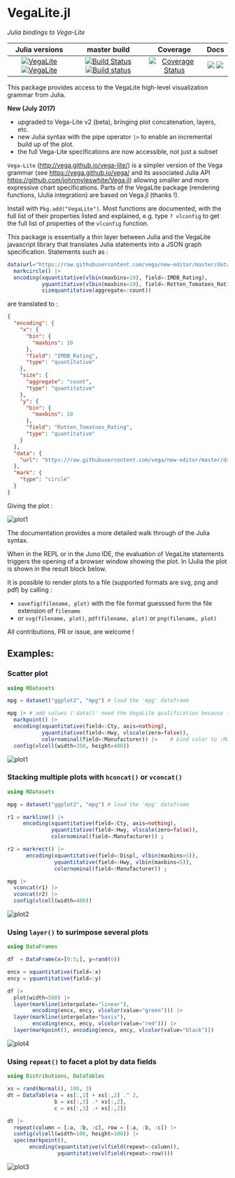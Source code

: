 # VegaLite.jl

_Julia bindings to Vega-Lite_

|Julia versions | master build | Coverage | Docs     |
|:-------------:|:------------:|:--------:|:--------:|
|[![VegaLite](http://pkg.julialang.org/badges/VegaLite_0.5.svg)](http://pkg.julialang.org/?pkg=VegaLite&ver=0.5) [![VegaLite](http://pkg.julialang.org/badges/VegaLite_0.6.svg)](http://pkg.julialang.org/?pkg=VegaLite&ver=0.6) | [![Build Status](https://travis-ci.org/fredo-dedup/VegaLite.jl.svg?branch=master)](https://travis-ci.org/fredo-dedup/VegaLite.jl) [![Build status](https://ci.appveyor.com/api/projects/status/b9cmmaquuc08n6uc/branch/master?svg=true)](https://ci.appveyor.com/project/fredo-dedup/vegalite-jl/branch/master) | [![Coverage Status](https://coveralls.io/repos/github/fredo-dedup/VegaLite.jl/badge.svg?branch=master)](https://coveralls.io/github/fredo-dedup/VegaLite.jl?branch=master) | [![](https://img.shields.io/badge/docs-stable-blue.svg)](https://fredo-dedup.github.io/VegaLite.jl/stable) [![](https://img.shields.io/badge/docs-latest-blue.svg)](https://fredo-dedup.github.io/VegaLite.jl/latest) |


This package provides access to the VegaLite high-level visualization grammar from Julia.

**New (July 2017)**
  - upgraded to Vega-Lite v2 (beta), bringing plot concatenation, layers, etc.
  - new Julia syntax with the pipe operator `|>` to enable an incremental build up of the plot.
  - the full Vega-Lite specifications are now accessible, not just a subset

`Vega-Lite` (http://vega.github.io/vega-lite/) is a simpler version of the Vega grammar (see https://vega.github.io/vega/ and its associated Julia API https://github.com/johnmyleswhite/Vega.jl) allowing smaller and more expressive chart specifications. Parts of the VegaLite package (rendering functions, IJulia integration) are based on Vega.jl (thanks !).

Install with `Pkg.add("VegaLite")`. Most functions are documented, with the full list of their properties listed and explained, e.g. type `? vlconfig` to get the full list of properties of the `vlconfig` function.


This package is essentially a thin layer between Julia and the VegaLite javascript library that translates Julia statements into a JSON graph specification. Statements such as :

```julia
data(url="https://raw.githubusercontent.com/vega/new-editor/master/data/movies.json") |>
  markcircle() |>
  encoding(xquantitative(vlbin(maxbins=10), field=:IMDB_Rating),
           yquantitative(vlbin(maxbins=10), field=:Rotten_Tomatoes_Rating),
           sizequantitative(aggregate=:count))
```

are translated to :
```JSON
{
  "encoding": {
    "x": {
      "bin": {
        "maxbins": 10
      },
      "field": "IMDB_Rating",
      "type": "quantitative"
    },
    "size": {
      "aggregate": "count",
      "type": "quantitative"
    },
    "y": {
      "bin": {
        "maxbins": 10
      },
      "field": "Rotten_Tomatoes_Rating",
      "type": "quantitative"
    }
  },
  "data": {
    "url": "https://raw.githubusercontent.com/vega/new-editor/master/data/movies.json"
  },
  "mark": {
    "type": "circle"
  }
}
```

Giving the plot :

![plot1](examples/png/example1.png)

The documentation provides a more detailed walk through of the Julia syntax.

When in the REPL or in the Juno IDE, the evaluation of VegaLite statements triggers the opening of a browser window showing the plot. In IJulia the plot is shown in the result block below.

It is possible to render plots to a file (supported formats are svg, png and pdf) by calling :
- `savefig(filename, plot)` with the file format guesssed form the file extension of `filename`
- or `svg(filename, plot)`, `pdf(filename, plot)` or `png(filename, plot)`

All contributions, PR or issue, are welcome !

## Examples:

### Scatter plot

```julia
using RDatasets

mpg = dataset("ggplot2", "mpg") # load the 'mpg' dataframe

mpg |> # add values ('data()' need the VegaLite qualification because it is exported by RDatasets too)
  markpoint() |>
  encoding(xquantitative(field=:Cty, axis=nothing),
           yquantitative(field=:Hwy, vlscale(zero=false)),
           colornominal(field=:Manufacturer)) |>    # bind color to :Manufacturer, nominal scale
  config(vlcell(width=350, height=400))
```

![plot1](examples/png/vegalite3.png)


### Stacking multiple plots with `hconcat()` or `vconcat()`

```julia
using RDatasets

mpg = dataset("ggplot2", "mpg") # load the 'mpg' dataframe

r1 = markline() |>
     encoding(xquantitative(field=:Cty, axis=nothing),
              yquantitative(field=:Hwy, vlscale(zero=false)),
              colornominal(field=:Manufacturer)) ;

r2 = markrect() |>
      encoding(xquantitative(field=:Displ, vlbin(maxbins=5)),
               yquantitative(field=:Hwy, vlbin(maxbins=5)),
               colornominal(field=:Manufacturer)) ;

mpg |>
  vconcat(r1) |>
  vconcat(r2) |>
  config(vlcell(width=400))
```

![plot2](examples/png/example3.png)


### Using `layer()` to surimpose several plots

```julia
using DataFrames

df  = DataFrame(x=[0:5;], y=rand(6))

encx = xquantitative(field=:x)
ency = yquantitative(field=:y)

df |>
  plot(width=500) |>
  layer(markline(interpolate="linear"),
        encoding(encx, ency, vlcolor(value="green"))) |>
  layer(markline(interpolate="basis"),
        encoding(encx, ency, vlcolor(value="red"))) |>
  layer(markpoint(), encoding(encx, ency, vlcolor(value="black")))
```

![plot4](examples/png/example4.png)

### Using `repeat()` to facet a plot by data fields

```julia
using Distributions, DataTables

xs = rand(Normal(), 100, 3)
dt = DataTable(a = xs[:,1] + xs[:,2] .^ 2,
               b = xs[:,3] .* xs[:,2],
               c = xs[:,3] .+ xs[:,2])

dt |>
  repeat(column = [:a, :b, :c], row = [:a, :b, :c]) |>
  config(vlcell(width=100, height=100)) |>
  spec(markpoint(),
       encoding(xquantitative(vlfield(repeat=:column)),
                yquantitative(vlfield(repeat=:row))))
```

![plot3](examples/png/example2.png)
